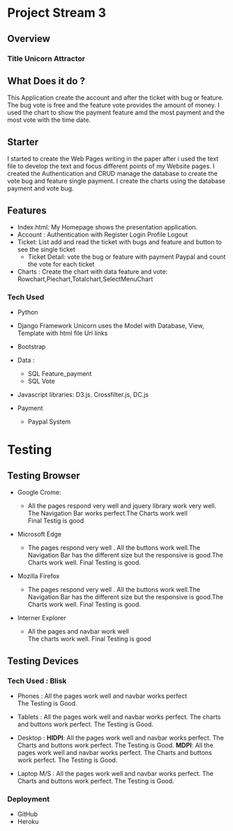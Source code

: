 

# Project Stream 3
## Overview
### Title Unicorn Attractor
## What Does it do ?
This Application create the account and after the ticket with bug or feature.
The bug vote is free and the feature vote provides the amount of money.
I used the chart to show the payment feature amd the most payment and the  most vote with the time date.
## Starter
 I started to create the Web Pages writing in the paper after i used the text file 
 to develop the text and focus different points of my Website pages. I created the Authentication and CRUD 
 manage the database to create the vote bug and feature single payment. 
 I create the charts using the database payment and vote bug.

## Features
- Index.html: 
     My Homepage shows the presentation application.
- Account :
     Authentication with Register Login Profile Logout
- Ticket:
    List  add and read the ticket with bugs and feature and button to see the single ticket
  - Ticket Detail:  vote the bug or feature with payment Paypal and count the vote for each ticket 
- Charts :
     Create the chart with data feature and vote: Rowchart,Piechart,Totalchart,SelectMenuChart
     
### Tech Used
- Python
- Django Framework
Unicorn uses the Model with Database, View,  Template with html file  Url links

- Bootstrap
 
- Data : 
     - SQL Feature_payment
     - SQL Vote
- Javascript libraries: D3.js. Crossfilter.js, DC.js

- Payment
     - Paypal System

# Testing
## Testing Browser
 - Google Crome:
     - All the pages respond very well and jquery library work very well. 
       The Navigation Bar works perfect.The Charts work well  
       Final Testig is good
       
 - Microsoft Edge  
     - The pages respond very well . All the buttons work well.The Navigation Bar
       has the different size but the responsive is good.The Charts work well.
       Final Testing is good.
       
 - Mozilla Firefox
     - The pages respond very well . All the buttons work well.The Navigation Bar
       has the different size but the responsive is good.The Charts work well.
       Final Testing is good.
       
 - Interner Explorer     
      - All  the pages and navbar work well  
        The charts work well. 
        Final Testing is good
 ## Testing Devices
 ### Tech Used : Blisk 
   - Phones : 
               All the pages work well and navbar works perfect                 
               The Testing is Good.
   - Tablets :
               All the pages work well and navbar works perfect.
               The charts and buttons work perfect.
               The Testing is Good.
               
   - Desktop :
               **HIDPI**: All the pages work well and navbar works perfect.
               The Charts and buttons work perfect.
               The Testing is Good.
               **MDPI**: All the pages work well and navbar works perfect.
               The Charts and buttons work perfect.
               The Testing is Good.
               
   - Laptop M/S  :  All the pages work well and navbar works perfect.
               The Charts and buttons work perfect.
               The Testing is Good.           
              
### Deployment
  - GitHub
  - Heroku
